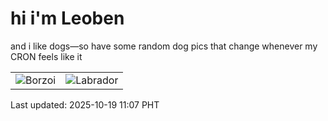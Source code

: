# hi i'm Leoben

and i like dogs—so have some random dog pics that change whenever my CRON feels like it

|  |  |
|--------|----------|
| ![Borzoi](https://random-dog-vercel.vercel.app/api/random-borzoi?v=1760843243) | ![Labrador](https://random-dog-vercel.vercel.app/api/random-labrador?v=1760843243) |

Last updated: 2025-10-19 11:07 PHT
